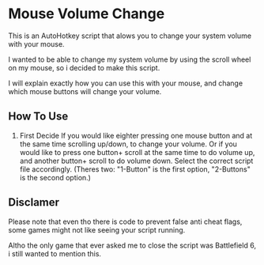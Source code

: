 # Mouse Volume Change

This is an AutoHotkey script that alows you to change your system volume with your mouse.

I wanted to be able to change my system volume by using the scroll wheel on my mouse, so i decided to make this script.

I will explain exactly how you can use this with your mouse, and change which mouse buttons will change your volume.

## How To Use
1. First Decide If you would like eighter pressing one mouse button and at the same time scrolling up/down, to change your volume. Or if you would like to press one button+ scroll at the same time to do volume up, and another button+ scroll to do volume down. Select the correct script file accordingly. (Theres two: "1-Button" is the first option, "2-Buttons" is the second option.)


## Disclamer
Please note that even tho there is code to prevent false anti cheat flags, some games might not like seeing your script running.

Altho the only game that ever asked me to close the script was Battlefield 6, i still wanted to mention this.
